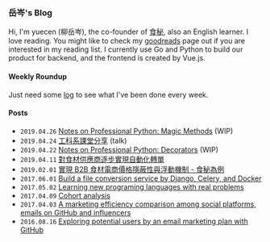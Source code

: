 ### 岳岑's Blog

Hi, I'm yuecen (柳岳岑), the co-founder of [食秘], also an English learner. I love reading. You might like to check my [goodreads] page out if you are interested in my reading list. I currently use Go and Python to build our product for backend, and the frontend is created by Vue.js.

#### Weekly Roundup

Just need some [log] to see what I've been done every week.

#### Posts

* `2019.04.26` [Notes on Professional Python: Magic Methods] (WIP)
* `2019.04.24` [工科系課堂分享] (talk)
* `2019.04.22` [Notes on Professional Python: Decorators] (WIP)
* `2019.04.11` [對食材供應商逐步實現自動化轉單]
* `2019.02.01` [實現 B2B 食材電商價格隱蔽性與浮動機制 - 食秘為例]
* `2017.06.01` [Build a file conversion service by Django, Celery, and Docker]
* `2017.05.02` [Learning new programing languages with real problems]
* `2017.04.09` [Cohort analysis]
* `2017.04.03` [A marketing efficiency comparison among social platforms, emails on GitHub and influencers]
* `2016.08.16` [Exploring potential users by an email marketing plan with GitHub]

[Notes on Professional Python: Magic Methods]:blog/20190426.md
[Notes on Professional Python: Decorators]:blog/20190422.md
[工科系課堂分享]:talk/2019_成大工科分享.pdf
[log]:https://github.com/yuecen/yuecen.net/issues
[對食材供應商逐步實現自動化轉單]:blog/20190411.md
[實現 B2B 食材電商價格隱蔽性與浮動機制 - 食秘為例]:blog/20190201.md
[Build a file conversion service by Django, Celery, and Docker]:blog/20170601.md
[Learning new programing languages with real problems]:blog/20170502.md
[Cohort analysis]:blog/20170409.md
[A marketing efficiency comparison among social platforms, emails on GitHub and influencers]:blog/20170403.md
[Exploring potential users by an email marketing plan with GitHub]:blog/20160816.md
[goodreads]:https://www.goodreads.com/user/show/64142892-yuecen
[食秘]:https://www.foodroute66.com
[食材找找]:https://www.foodroute66.com
